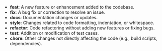 - **feat**: A new feature or enhancement added to the codebase.
- **fix**: A bug fix or correction to resolve an issue.
- **docs**: Documentation changes or updates.
- **style**: Changes related to code formatting, indentation, or whitespace.
- **refactor**: Code refactoring without adding new features or fixing bugs.
- **test**: Addition or modification of test cases.
- **chore**: Other changes not directly affecting the code (e.g., build scripts, dependencies).
